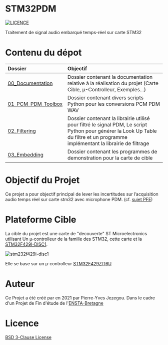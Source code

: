 <h1> STM32PDM </h1>

[![LICENCE](https://img.shields.io/badge/licence-BSD%203--Clause-lightgrey?style=for-the-badge&logo=appveyor)](LICENCE)

Traitement de signal audio embarqué temps-réel sur carte STM32

# Contenu du dépot

| Dossier | Objectif |
|:--------|:---------|
|[00_Documentation](00_Documentation/readme.md) | Dossier contenant la documentation relative à la réalisation du projet (Carte Cible, µ-Controlleur, Exemples...) |
|[01_PCM_PDM_Toolbox](01_PCM_PDM_Toolbox/readme.md) | Dossier contenant divers scripts Python pour les conversions PCM PDM WAV|
|[02_Filtering](02_Filtering/readme.md)| Dossier contenant la librairie utilisé pour filtré le signal PDM, Le script Python pour générer la Look Up Table du filtre et un programme implémentant la librairie de filtrage|
|[03_Embedding](03_Embedding/readme.md)| Dossier contenant les programmes de demonstration pour la carte de cible |


# Objectif du Projet

Ce projet a pour objectif principal de lever les incertitudes sur l’acquisition audio temps réel sur carte stm32 avec microphone PDM. (cf. [sujet PFE](00_Documentation/sujet_PFE.md))

# Plateforme Cible

La cible du projet est une carte de "decouverte" ST Microelectronics utilisant Un µ-controlleur de la famille des STM32, cette carte et la [STM32F429I-DISC1](https://www.st.com/en/evaluation-tools/32f429idiscovery.html).

![stm232f429i-disc1](https://www.st.com/bin/ecommerce/api/image.PF259090.en.feature-description-include-personalized-no-cpn-medium.jpg)

Elle se base sur un µ-controlleur [STM32F429ZIT6U](https://www.st.com/en/microcontrollers-microprocessors/stm32f429zi.html)



# Auteur

Ce Projet a été créé par en 2021 par Pierre-Yves Jezegou. Dans le cadre d'un Projet de Fin d'étude de l'[ENSTA-Bretagne](https://ensta-bretagne.fr/)

# Licence

[BSD 3-Clause License](LICENSE)
